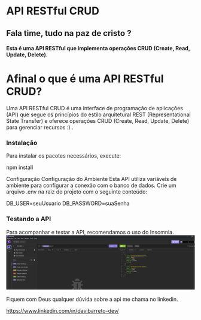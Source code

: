 <h1>API RESTful CRUD</h1>

<h2>Fala time, tudo na paz de cristo ?  </h2>



<h4>Esta é uma API RESTful que implementa operações CRUD (Create, Read, Update, Delete).
</h4>

<h1>Afinal o que é uma API RESTful  CRUD?</h1>

Uma API RESTful CRUD é uma interface de programação de aplicações (API) que segue os princípios do estilo arquitetural REST (Representational State Transfer) e oferece operações CRUD (Create, Read, Update, Delete) para gerenciar recursos :) .



<h3>Instalação</h3>

Para instalar os pacotes necessários, execute:

npm install



Configuração
Configuração do Ambiente
Esta API utiliza variáveis de ambiente para configurar a conexão com o banco de dados. Crie um arquivo .env na raiz do projeto com o seguinte conteúdo:

DB_USER=seuUsuario
DB_PASSWORD=suaSenha


<h3>Testando a API</h3>


Para acompanhar e testar a API, recomendamos o uso do Insomnia.
![alt text](image-2.png)


Fiquem com Deus qualquer dúvida sobre a api me chama no linkedin.

https://www.linkedin.com/in/davibarreto-dev/








